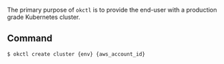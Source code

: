 
The primary purpose of `okctl` is to provide the end-user with a production grade Kubernetes cluster. 

## Command

```bash
$ okctl create cluster {env} {aws_account_id}
```